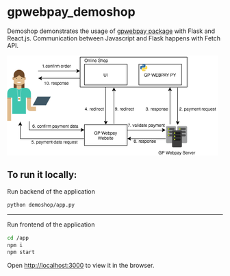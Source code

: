 # gpwebpay_demoshop

Demoshop demonstrates the usage of [gpwebpay package](https://github.com/vintesk/gpwebpay) with Flask and React.js. Communication between Javascript and Flask happens with Fetch API.

![usage](usage.png)

## To run it locally:

Run backend of the application

```bash
python demoshop/app.py
```

---

Run frontend of the application

```bash
cd /app
npm i
npm start
```

Open [http://localhost:3000](http://localhost:3000) to view it in the browser.
